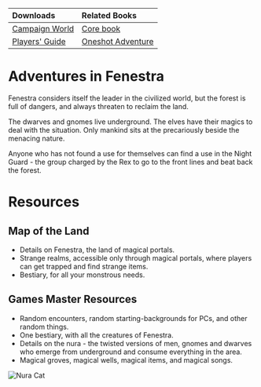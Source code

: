 <!--

# Dependencies:

- git-lfs
- inkscape (for composing svg images)
- pdflatex (loads of packages)
- make
-->

| Downloads                  | Related Books                  |
|:---------------------------|:-------------------------------|
| [Campaign World][aif]      | [Core book][core]              |
| [Players' Guide][guide]    | [Oneshot Adventure][oneshot]   |

# Adventures in Fenestra

Fenestra considers itself the leader in the civilized world, but the forest is full of dangers, and always threaten to reclaim the land.

The dwarves and gnomes live underground.
The elves have their magics to deal with the situation.
Only mankind sits at the precariously beside the menacing nature.

Anyone who has not found a use for themselves can find a use in the Night Guard - the group charged by the Rex to go to the front lines and beat back the forest.

# Resources

## Map of the Land

- Details on Fenestra, the land of magical portals.
- Strange realms, accessible only through magical portals, where players can get trapped and find strange items.
- Bestiary, for all your monstrous needs.

## Games Master Resources

- Random encounters, random starting-backgrounds for PCs, and other random things.
- One bestiary, with all the creatures of Fenestra.
- Details on the nura - the twisted versions of men, gnomes and dwarves who emerge from underground and consume everything in the area.
- Magical groves, magical wells, magical items, and magical songs.

![Nura Cat](images/Unknown/wizard_and_cat.jpg)

[aif]: https://gitlab.com/bindrpg/aif/-/jobs/artifacts/master/raw/Adventures_in_Fenestra.pdf?job=compile_pdf
[core]: https://gitlab.com/bindrpg/core
[oneshot]: https://gitlab.com/bindrpg/oneshot/-/jobs/artifacts/master/raw/horde_escape_oneshot.pdf?job=compile_pdf
[guide]: https://gitlab.com/bindrpg/aif/-/jobs/artifacts/master/raw/players_guide.pdf?job=compile_pdf
